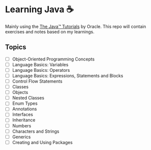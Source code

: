 # Learning Java :coffee:

Mainly using the [The Java™ Tutorials](https://docs.oracle.com/javase/tutorial/java/concepts/index.html) by Oracle. This repo will contain exercises and notes based on my learnings.

## Topics

- [ ] Object-Oriented Programming Concepts
- [ ] Language Basics: Variables
- [ ] Language Basics: Operators
- [ ] Language Basics: Expressions, Statements and Blocks
- [ ] Control Flow Statements
- [ ] Classes
- [ ] Objects
- [ ] Nested Classes
- [ ] Enum Types
- [ ] Annotations
- [ ] Interfaces
- [ ] Inheritance
- [ ] Numbers
- [ ] Characters and Strings
- [ ] Generics
- [ ] Creating and Using Packages
